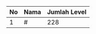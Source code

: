 | No | Nama            | Jumlah Level |
|----|-----------------|--------------|
| 1  | #    |    228        |
